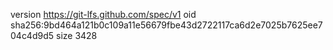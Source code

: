 version https://git-lfs.github.com/spec/v1
oid sha256:9bd464a121b0c109a11e56679fbe43d2722117ca6d2e7025b7625ee704c4d9d5
size 3428
